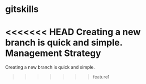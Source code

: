 # gitskills
<<<<<<< HEAD
Creating a new branch is quick and simple.
Management Strategy
=======
Creating a new branch is quick and simple.
>>>>>>> feature1
